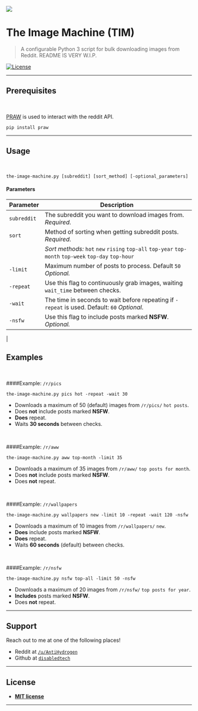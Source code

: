 
<a href="http://g.recordit.co/C4QK9yBmsq.gif"><img src="http://g.recordit.co/C4QK9yBmsq.gif"></a>

<!-- (https://avatars1.githubusercontent.com/u/4284691?v=3&s=200)](http://fvcproductions.com) -->

# The Image Machine (TIM)

> A configurable Python 3 script for bulk downloading images from Reddit.
> README IS VERY W.I.P.

[![License](http://img.shields.io/:license-mit-blue.svg?style=flat-square)](http://badges.mit-license.org)

---

## Prerequisites

<br/>

<a href="https://praw.readthedocs.io/en/latest/" target="_blank">PRAW</a> is used to interact with the reddit API.
```
pip install praw
```

---
## Usage

<br/>
 
```
the-image-machine.py [subreddit] [sort_method] [-optional_parameters]
```

#### Parameters
| Parameter     | Description |
| ------------- | -------------| 
| `subreddit` | The subreddit you want to download images from. *Required.*| 
| `sort`      | Method of sorting when getting subreddit posts. *Required.*   |  
| |*Sort methods:* `hot` `new` `rising` `top-all` `top-year` `top-month` `top-week` `top-day` `top-hour`| 
| `-limit`    | Maximum number of posts to process. Default `50` *Optional.*|
| `-repeat`   | Use this flag to continuously grab images, waiting `wait_time` between checks.| 
| `-wait`     | The time in seconds to wait before repeating if `-repeat` is used. Default: `60` *Optional*. |
| `-nsfw`     | Use this flag to include posts marked **NSFW**. *Optional.* |
|

## Examples

<br/>

####Example: `/r/pics`
```
the-image-machine.py pics hot -repeat -wait 30
```
- Downloads a maximum of 50 (default) images from `/r/pics/` `hot posts`. 
- Does **not** include posts marked **NSFW**. 
- **Does** repeat. 
- Waits **30 seconds** between checks.

<br/>

####Example: `/r/aww`
```
the-image-machine.py aww top-month -limit 35
```
- Downloads a maximum of 35 images from `/r/aww/` `top posts for month`. 
- Does **not** include posts marked **NSFW**. 
- Does **not** repeat.

<br/>

####Example: `/r/wallpapers`
```
the-image-machine.py wallpapers new -limit 10 -repeat -wait 120 -nsfw
```
- Downloads a maximum of 10 images from `/r/wallpapers/` `new`. 
- **Does** include posts marked **NSFW**. 
- **Does** repeat.
- Waits **60 seconds** (default) between checks.

<br/>

####Example: `/r/nsfw`
```
the-image-machine.py nsfw top-all -limit 50 -nsfw
```
- Downloads a maximum of 20 images from `/r/nsfw/` `top posts for year`. 
- **Includes** posts marked **NSFW**. 
- Does **not** repeat.


---
## Support

Reach out to me at one of the following places!

- Reddit at <a href="https://www.reddit.com/user/AntiHydrogen" target="_blank">`/u/AntiHydrogen`</a>
- Github at <a href="https://github.com/disabledtech" target="_blank">`disabledtech`</a>

---

## License

- **[MIT license](http://opensource.org/licenses/mit-license.php)**

---